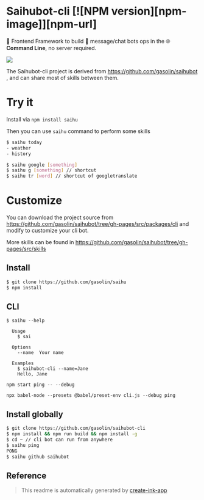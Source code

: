 # Saihubot-cli [![NPM version][npm-image]][npm-url]
:robot: Frontend Framework to build :speech_balloon: message/chat bots ops in the :globe_with_meridians: **Command Line**, no server required.

[![](https://github.com/gasolin/saihubot/workflows/lint/badge.svg)](https://github.com/gasolin/saihubot/actions?query=workflow%3Alint)

The Saihubot-cli project is derived from https://github.com/gasolin/saihubot , and can share most of skills between them.

# Try it

Install via `npm install saihu`

Then you can use `saihu` command to perform some skills

```sh
$ saihu today
- weather
- history

$ saihu google [something]
$ saihu g [something] // shortcut
$ saihu tr [word] // shortcut of googletranslate
```

# Customize

You can download the project source from https://github.com/gasolin/saihubot/tree/gh-pages/src/packages/cli and modify to customize your cli bot.

More skills can be found in https://github.com/gasolin/saihubot/tree/gh-pages/src/skills

## Install

```sh
$ git clone https://github.com/gasolin/saihu
$ npm install
```

## CLI

```
$ saihu --help

  Usage
    $ sai

  Options
    --name  Your name

  Examples
    $ saihubot-cli --name=Jane
    Hello, Jane
```

```
npm start ping -- --debug
```

```
npx babel-node --presets @babel/preset-env cli.js --debug ping
```


## Install globally

```sh
$ git clone https://github.com/gasolin/saihubot-cli
$ npm install && npm run build && npm install -g
$ cd ~ // cli bot can run from anywhere
$ saihu ping
PONG
$ saihu github saihubot
```

## Reference

> This readme is automatically generated by [create-ink-app](https://github.com/vadimdemedes/create-ink-app)
